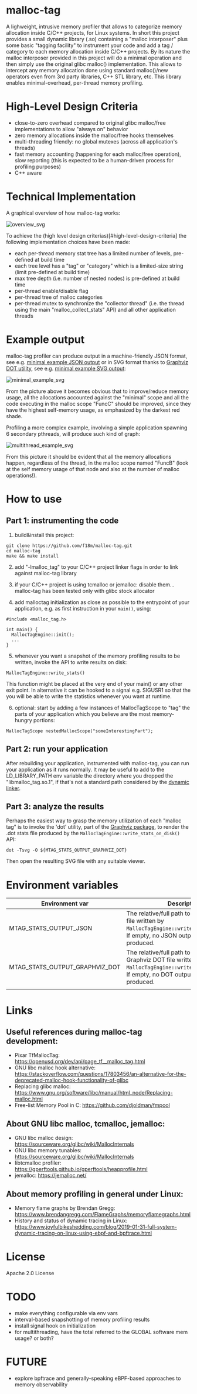 # malloc-tag

A lighweight, intrusive memory profiler that allows to categorize memory allocation inside C/C++ projects, for Linux systems.
In short this project provides a small dynamic library (.so) containing a "malloc interposer" plus some basic "tagging facility" to instrument your code and add a tag / category to each memory allocation inside C/C++ projects. By its nature the malloc interposer provided in this project will do a minimal operation and then simply use the original glibc malloc() implementation. This allows to intercept any memory allocation done using standard malloc()/new operators even from 3rd party libraries, C++ STL library, etc.
This library enables minimal-overhead, per-thread memory profiling.

# High-Level Design Criteria

* close-to-zero overhead compared to original glibc malloc/free implementations to allow "always on" behavior
* zero memory allocations inside the malloc/free hooks themselves
* multi-threading friendly: no global mutexes (across all application's threads)
* fast memory accounting (happening for each malloc/free operation), slow reporting (this is expected to be a human-driven process for profiling purposes)
* C++ aware

# Technical Implementation

A graphical overview of how malloc-tag works:

![overview_svg](docs/malloctag_overview.svg?raw=true "Malloc-tag implementation overview")

To achieve the (high level design criterias)[#high-level-design-criteria] the following implementation choices have been made:

* each per-thread memory stat tree has a limited number of levels, pre-defined at build time
* each tree level has a "tag" or "category" which is a limited-size string (limit pre-defined at build time)
* max tree depth (i.e. number of nested nodes) is pre-defined at build time
* per-thread enable/disable flag
* per-thread tree of malloc categories
* per-thread mutex to synchronize the "collector thread" (i.e. the thread using the main "malloc_collect_stats" API) and all other application threads

# Example output

malloc-tag profiler can produce output in a machine-friendly JSON format, see e.g. [minimal example JSON output](examples/minimal/minimal_stats.json) or in SVG format thanks to [Graphviz DOT utility](https://graphviz.org/), see e.g. [minimal example SVG output](examples/minimal/minimal_stats.dot.svg):

![minimal_example_svg](examples/minimal/minimal_stats.dot.svg?raw=true "Malloc-tag output for MINIMAL example")

From the picture above it becomes obvious that to improve/reduce memory usage, all the allocations accounted against the "minimal" scope and all the code executing in the malloc scope "FuncC" should be improved, since they have the highest self-memory usage, as emphasized by the darkest red shade.

Profiling a more complex example, involving a simple application spawning 6 secondary pthreads, will produce such kind of graph:

![multithread_example_svg](examples/multithread/multithread_stats.dot.svg?raw=true "Malloc-tag output for MULTITHREAD example")

From this picture it should be evident that all the memory allocations happen, regardless of the thread, in the malloc scope named "FuncB" (look at the self memory usage of that node and also at the number of malloc operations!).


# How to use

## Part 1: instrumenting the code

1) build&install this project:

```
git clone https://github.com/f18m/malloc-tag.git
cd malloc-tag
make && make install
```

2) add "-lmalloc_tag" to your C/C++ project linker flags in order to link against malloc-tag library

3) if your C/C++ project is using tcmalloc or jemalloc: disable them... malloc-tag has been tested only with glibc stock allocator

4) add malloctag initialization as close as possible to the entrypoint of your application, e.g. as first instruction in your `main()`, using:

```
#include <malloc_tag.h>

int main() {
  MallocTagEngine::init();
  ...
}
```

5) whenever you want a snapshot of the memory profiling results to be written, invoke the API to write results on disk:

```
MallocTagEngine::write_stats()
```

This function might be placed at the very end of your main() or any other exit point. In alternative it can be hooked to a signal e.g. SIGUSR1 so that the
you will be able to write the statistics whenever you want at runtime.

6) optional: start by adding a few instances of MallocTagScope to "tag" the parts of your application which you believe are the most memory-hungry portions:

```
MallocTagScope nestedMallocScope("someInterestingPart");
```

## Part 2: run your application

After rebuilding your application, instrumented with malloc-tag, you can run your application as it runs normally.
It may be useful to add to the LD_LIBRARY_PATH env variable the directory where you dropped the "libmalloc_tag.so.1", if that's not a standard path considered by the [dynamic linker](https://man7.org/linux/man-pages/man8/ld.so.8.html).


## Part 3: analyze the results

Perhaps the easiest way to grasp the memory utilization of each "malloc tag" is to invoke the 'dot' utility, part of the [Graphviz package](https://graphviz.org/), to render the .dot stats file produced by the `MallocTagEngine::write_stats_on_disk()` API:

```
dot -Tsvg -O ${MTAG_STATS_OUTPUT_GRAPHVIZ_DOT}
```

Then open the resulting SVG file with any suitable viewer.


# Environment variables

| Environment var                | Description                                                                                                                                       |
|--------------------------------|---------------------------------------------------------------------------------------------------------------------------------------------------|
| MTAG_STATS_OUTPUT_JSON         | The relative/full path to the output JSON file written by `MallocTagEngine::write_stats_on_disk()`. If empty, no JSON output file will be produced. |
| MTAG_STATS_OUTPUT_GRAPHVIZ_DOT | The relative/full path to the output Graphviz DOT file written by `MallocTagEngine::write_stats_on_disk()`. If empty, no DOT output file will be produced.                                                                                                                                                   |
|                                |                                                                                                                                                   |

# Links

## Useful references during malloc-tag development:

* Pixar TfMallocTag: https://openusd.org/dev/api/page_tf__malloc_tag.html
* GNU libc malloc hook alternative: https://stackoverflow.com/questions/17803456/an-alternative-for-the-deprecated-malloc-hook-functionality-of-glibc
* Replacing glibc malloc: https://www.gnu.org/software/libc/manual/html_node/Replacing-malloc.html
* Free-list Memory Pool in C: https://github.com/djoldman/fmpool

## About GNU libc malloc, tcmalloc, jemalloc:

* GNU libc malloc design: https://sourceware.org/glibc/wiki/MallocInternals
* GNU libc memory tunables: https://sourceware.org/glibc/wiki/MallocInternals
* libtcmalloc profiler: https://gperftools.github.io/gperftools/heapprofile.html
* jemalloc: https://jemalloc.net/

## About memory profiling in general under Linux:

* Memory flame graphs by Brendan Gregg: https://www.brendangregg.com/FlameGraphs/memoryflamegraphs.html
* History and status of dynamic tracing in Linux: https://www.joyfulbikeshedding.com/blog/2019-01-31-full-system-dynamic-tracing-on-linux-using-ebpf-and-bpftrace.html

# License

Apache 2.0 License


# TODO

* make everything configurable via env vars
* interval-based snapshotting of memory profiling results
* install signal hook on initialization
* for multithreading, have the total referred to the GLOBAL software mem usage? or both?


# FUTURE

* explore bpftrace and generally-speaking eBPF-based approaches to memory observability
